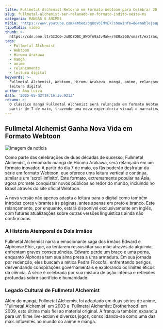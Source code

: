 ```yaml
---
title: Fullmetal Alchemist Retorna em Formato Webtoon para Celebrar 20 Anos da Série
slug: fullmetal-alchemist-ser-relanado-em-formato-indito-neste-ms
categoria: MANGÁS E ANIMES
midia: 'https://www.youtube.com/embed/3g8oV0EMvEk?showinfo=0&enablejsapi=1'
tipoMidia: video
thumb: >-
  https://cdn.ome.lt/GI2C0-JxOOZQ0C_8WQfn9aJvMak=/480x360/smart/extras/conteudos/Captura_de_tela_2025-05-02_152441.png
tags:
  - Fullmetal Alchemist
  - Webtoon
  - Hiromu Arakawa
  - mangá
  - anime
  - relançamento
  - leitura digital
keywords: >-
  Fullmetal Alchemist, Webtoon, Hiromu Arakawa, mangá, anime, relançamento,
  leitura digital
author: Ana Luiza
data: '2025-05-02T19:16:30.921Z'
resumo: >-
  O clássico mangá Fullmetal Alchemist será relançado em formato Webtoon a
  partir de 7 de maio, trazendo uma nova experiência visual e narrativa aos fãs.
---
```


## Fullmetal Alchemist Ganha Nova Vida em Formato Webtoon

![Imagem da notícia](https://cdn.ome.lt/qXah9MfDlfQe1cWb4B2fnqmTlpY=/fit-in/837x500/smart/uploads/conteudo/fotos/01_vAErnQL.jpg)

Como parte das celebrações de duas décadas de sucesso, Fullmetal Alchemist, o renomado mangá de Hiromu Arakawa, será relançado em um formato inovador. A partir do dia 7 de maio, os fãs poderão desfrutar da série em formato Webtoon, que oferece uma leitura vertical e contínua, similar a um 'scroll infinito'. Este formato, extremamente popular na Ásia, agora promete conquistar novos públicos ao redor do mundo, incluindo no Brasil através do site oficial Webtoon.

A nova versão não apenas adapta a leitura para o digital como também introduz cores vibrantes às páginas, antes apenas em preto e branco. Este relançamento, por enquanto, estará disponível exclusivamente em inglês, com futuras atualizações sobre outras versões linguísticas ainda não confirmadas.

### A História Atemporal de Dois Irmãos

Fullmetal Alchemist narra a emocionante saga dos irmãos Edward e Alphonse Elric, que, ao tentarem ressuscitar sua mãe através da alquimia, enfrentam graves consequências. Edward perde um braço e uma perna, enquanto Alphonse tem sua alma presa a uma armadura. Em sua jornada por redenção, eles buscam a mítica Pedra Filosofal, enfrentando perigos, desvendando conspirações governamentais e explorando os limites éticos da ciência. A série é celebrada por sua mistura de ação intensa e reflexões profundas sobre sacrifício e humanidade.

### Legado Cultural de Fullmetal Alchemist

Além do mangá, Fullmetal Alchemist foi adaptado em duas séries de anime, 'Fullmetal Alchemist' em 2003 e 'Fullmetal Alchemist: Brotherhood' em 2009, esta última mais fiel ao material original. A franquia também expandiu para um filme live-action e diversos jogos, consolidando-se como uma das mais influentes no mundo do anime e mangá.
